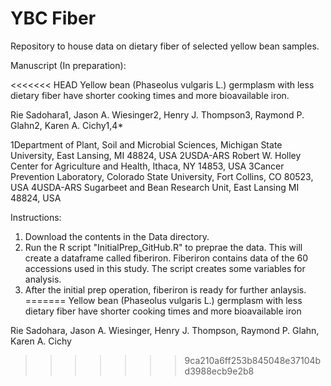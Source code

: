 # YBC Fiber
Repository to house data on dietary fiber of selected yellow bean samples.

Manuscript (In preparation):

<<<<<<< HEAD
Yellow bean (Phaseolus vulgaris L.) germplasm with less dietary fiber have shorter cooking times and more bioavailable iron.

Rie Sadohara1, Jason A. Wiesinger2, Henry J. Thompson3, Raymond P. Glahn2, Karen A. Cichy1,4*

1Department of Plant, Soil and Microbial Sciences, Michigan State University, East Lansing, MI 48824, USA
2USDA-ARS Robert W. Holley Center for Agriculture and Health, Ithaca, NY 14853, USA 
3Cancer Prevention Laboratory, Colorado State University, Fort Collins, CO 80523, USA
4USDA-ARS Sugarbeet and Bean Research Unit, East Lansing MI 48824, USA

Instructions: 

1. Download the contents in the Data directory.
2. Run the R script "InitialPrep_GitHub.R" to preprae the data. This will create a dataframe called fiberiron. Fiberiron contains data of the 60 accessions used in this study. The script creates some variables for analysis.
3. After the initial prep operation, fiberiron is ready for further anlaysis. 
=======
Yellow bean (Phaseolus vulgaris L.) germplasm with less dietary fiber have shorter cooking times and more bioavailable iron

Rie Sadohara, Jason A. Wiesinger, Henry J. Thompson, Raymond P. Glahn, Karen A. Cichy


>>>>>>> 9ca210a6ff253b845048e37104bd3988ecb9e2b8
